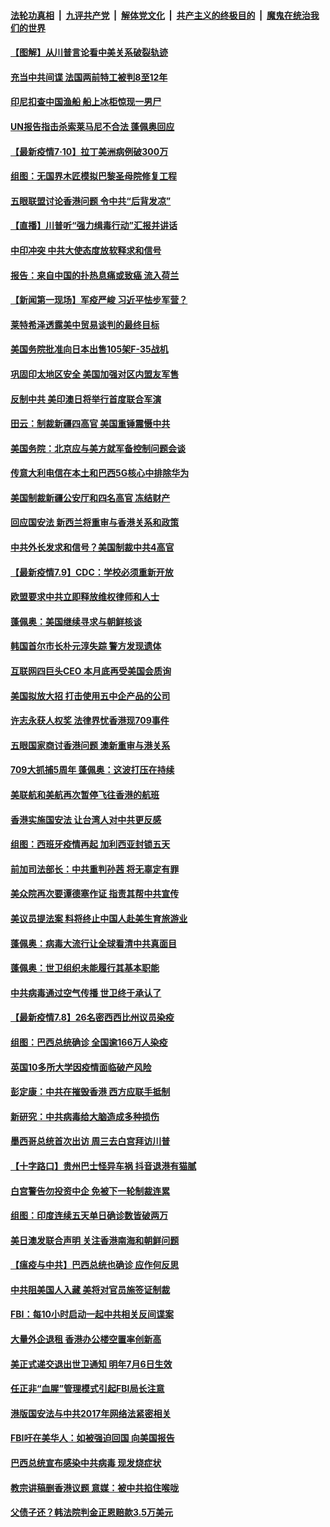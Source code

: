 

####  [法轮功真相](../../../../basic/blob/master/README.md?t=07111002) &nbsp;|&nbsp; [九评共产党](../../../../9ping.md/blob/master/README.md?t=07111002) &nbsp;|&nbsp; [解体党文化](../../../../jtdwh.md/blob/master/README.md?t=07111002)  &nbsp;|&nbsp; [共产主义的终极目的](../../../../gczydzjmd.md/blob/master/README.md?t=07111002) &nbsp;|&nbsp; [魔鬼在统治我们的世界](../../../../mgztzwmdsj.md/blob/master/README.md?t=07111002) 

#### [【图解】从川普言论看中美关系破裂轨迹](../pages/nsc418/n12247619.md?t=07111002) 

#### [充当中共间谍 法国两前特工被判8至12年](../pages/nsc418/n12247767.md?t=07111002) 

#### [印尼扣查中国渔船 船上冰柜惊现一男尸](../pages/nsc418/n12247693.md?t=07111002) 

#### [UN报告指击杀索莱马尼不合法 蓬佩奥回应](../pages/nsc418/n12247146.md?t=07111002) 

#### [【最新疫情7·10】拉丁美洲病例破300万](../pages/nsc418/n12245413.md?t=07111002) 

#### [组图：无国界木匠模拟巴黎圣母院修复工程](../pages/nsc418/n12243915.md?t=07111002) 

#### [五眼联盟讨论香港问题 令中共“后背发凉”](../pages/nsc418/n12247326.md?t=07111002) 

#### [【直播】川普听“强力缉毒行动”汇报并讲话](../pages/nsc418/n12247084.md?t=07111002) 

#### [中印冲突 中共大使态度放软释求和信号](../pages/nsc418/n12247210.md?t=07111002) 

#### [报告：来自中国的扑热息痛或致癌 流入荷兰](../pages/nsc418/n12246872.md?t=07111002) 

#### [【新闻第一现场】军疫严峻 习近平怯步军营？](../pages/nsc418/n12245547.md?t=07111002) 

#### [莱特希泽透露美中贸易谈判的最终目标](../pages/nsc418/n12246823.md?t=07111002) 

#### [美国务院批准向日本出售105架F-35战机](../pages/nsc418/n12246608.md?t=07111002) 

#### [巩固印太地区安全 美国加强对区内盟友军售](../pages/nsc418/n12246548.md?t=07111002) 

#### [反制中共 美印澳日将举行首度联合军演](../pages/nsc418/n12246462.md?t=07111002) 

#### [田云：制裁新疆四高官 美国重锤震慑中共](../pages/nsc418/n12246098.md?t=07111002) 

#### [美国务院：北京应与美方就军备控制问题会谈](../pages/nsc418/n12245183.md?t=07111002) 

#### [传意大利电信在本土和巴西5G核心中排除华为](../pages/nsc418/n12244770.md?t=07111002) 

#### [美国制裁新疆公安厅和四名高官 冻结财产](../pages/nsc418/n12244653.md?t=07111002) 

#### [回应国安法 新西兰将重审与香港关系和政策](../pages/nsc418/n12244085.md?t=07111002) 

#### [中共外长发求和信号？美国制裁中共4高官](../pages/nsc418/n12244813.md?t=07111002) 

#### [【最新疫情7.9】CDC：学校必须重新开放](../pages/nsc418/n12242776.md?t=07111002) 

#### [欧盟要求中共立即释放维权律师和人士](../pages/nsc418/n12244421.md?t=07111002) 

#### [蓬佩奥：美国继续寻求与朝鲜核谈](../pages/nsc418/n12244538.md?t=07111002) 

#### [韩国首尔市长朴元淳失踪 警方发现遗体](../pages/nsc418/n12243734.md?t=07111002) 

#### [互联网四巨头CEO 本月底再受美国会质询](../pages/nsc418/n12244283.md?t=07111002) 

#### [美国拟放大招 打击使用五中企产品的公司](../pages/nsc418/n12244402.md?t=07111002) 

#### [许志永获人权奖 法律界忧香港现709事件](../pages/nsc418/n12244380.md?t=07111002) 

#### [五眼国家商讨香港问题 澳新重审与港关系](../pages/nsc418/n12244260.md?t=07111002) 

#### [709大抓捕5周年 蓬佩奥：这波打压在持续](../pages/nsc418/n12243611.md?t=07111002) 

#### [美联航和美航再次暂停飞往香港的航班](../pages/nsc418/n12243607.md?t=07111002) 

#### [香港实施国安法 让台湾人对中共更反感](../pages/nsc418/n12243520.md?t=07111002) 

#### [组图：西班牙疫情再起 加利西亚封锁五天](../pages/nsc418/n12241508.md?t=07111002) 

#### [前加司法部长：中共重判孙茜 将无辜定有罪](../pages/nsc418/n12242297.md?t=07111002) 

#### [美众院再次要谭德塞作证 指责其帮中共宣传](../pages/nsc418/n12242500.md?t=07111002) 

#### [美议员提法案 料将终止中国人赴美生育旅游业](../pages/nsc418/n12242470.md?t=07111002) 

#### [蓬佩奥：病毒大流行让全球看清中共真面目](../pages/nsc418/n12242486.md?t=07111002) 

#### [蓬佩奥：世卫组织未能履行其基本职能](../pages/nsc418/n12242263.md?t=07111002) 

#### [中共病毒通过空气传播 世卫终于承认了](../pages/nsc418/n12241930.md?t=07111002) 

#### [【最新疫情7.8】26名密西西比州议员染疫](../pages/nsc418/n12239975.md?t=07111002) 

#### [组图：巴西总统确诊 全国逾166万人染疫](../pages/nsc418/n12240754.md?t=07111002) 

#### [英国10多所大学因疫情面临破产风险](../pages/nsc418/n12241724.md?t=07111002) 

#### [彭定康：中共在摧毁香港 西方应联手抵制](../pages/nsc418/n12241830.md?t=07111002) 

#### [新研究：中共病毒给大脑造成多种损伤](../pages/nsc418/n12241750.md?t=07111002) 

#### [墨西哥总统首次出访 周三去白宫拜访川普](../pages/nsc418/n12241397.md?t=07111002) 

#### [【十字路口】贵州巴士怪异车祸 抖音退港有猫腻](../pages/nsc418/n12240298.md?t=07111002) 

#### [白宫警告勿投资中企 免被下一轮制裁连累](../pages/nsc418/n12241334.md?t=07111002) 

#### [组图：印度连续五天单日确诊数皆破两万](../pages/nsc418/n12238724.md?t=07111002) 

#### [美日澳发联合声明 关注香港南海和朝鲜问题](../pages/nsc418/n12240998.md?t=07111002) 

#### [【瘟疫与中共】巴西总统也确诊 应作何反思](../pages/nsc418/n12240166.md?t=07111002) 

#### [中共阻美国人入藏 美将对官员施签证制裁](../pages/nsc418/n12240452.md?t=07111002) 

#### [FBI：每10小时启动一起中共相关反间谍案](../pages/nsc418/n12239799.md?t=07111002) 

#### [大量外企退租 香港办公楼空置率创新高](../pages/nsc418/n12240111.md?t=07111002) 

#### [美正式递交退出世卫通知 明年7月6日生效](../pages/nsc418/n12239902.md?t=07111002) 

#### [任正非“血腥”管理模式引起FBI局长注意](../pages/nsc418/n12239966.md?t=07111002) 

#### [港版国安法与中共2017年网络法紧密相关](../pages/nsc418/n12239427.md?t=07111002) 

#### [FBI吁在美华人：如被强迫回国 向美国报告](../pages/nsc418/n12239450.md?t=07111002) 

#### [巴西总统宣布感染中共病毒 现发烧症状](../pages/nsc418/n12239468.md?t=07111002) 

#### [教宗讲稿删香港议题 意媒：被中共掐住喉咙](../pages/nsc418/n12239424.md?t=07111002) 

#### [父债子还？韩法院判金正恩赔款3.5万美元](../pages/nsc418/n12239338.md?t=07111002) 

